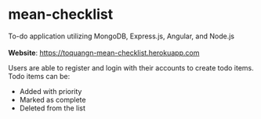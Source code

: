 # mean-checklist
To-do application utilizing MongoDB, Express.js, Angular, and Node.js <br><br>
<b>Website</b>: https://toquangn-mean-checklist.herokuapp.com

Users are able to register and login with their accounts to create todo items.<br> 
Todo items can be:<br>
<ul>
  <li>Added with priority</li>
  <li>Marked as complete</li>
  <li>Deleted from the list</li>
</ul>
